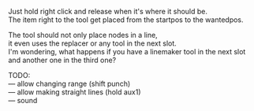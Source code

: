 Just hold right click and release when it's where it should be.  
The item right to the tool get placed from the startpos to the wantedpos.

The tool should not only place nodes in a line,  
it even uses the replacer or any tool in the next slot.  
I'm wondering, what happens if you have a linemaker tool in the next slot and another one in the third one?

TODO:  
— allow changing range (shift punch)  
— allow making straight lines (hold aux1)  
— sound
